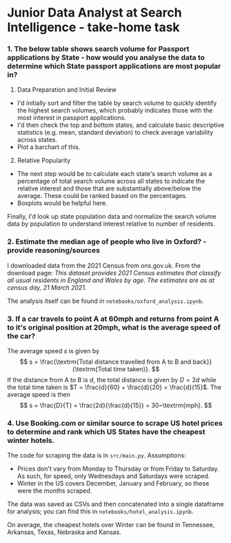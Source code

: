 # Junior Data Analyst at Search Intelligence - take-home task

### 1. The below table shows search volume for Passport applications by State - how would you analyse the data to determine which State passport applications are most popular in?

1. Data Preparation and Initial Review

- I'd initially sort and filter the table by search volume to quickly identify the highest search volumes, which probably indicates those with the most interest in passport applications.  
- I'd then check the top and bottom states, and calculate basic descriptive statistics (e.g. mean, standard deviation) to check average variability across states.  
- Plot a barchart of this.

2. Relative Popularity

- The next step would be to calculate each state's search volume as a percentage of total search volume across all states to indicate the relative interest and those that are substantially above/below the average. These could be ranked based on the percentages. 
- Boxplots would be helpful here.

Finally, I'd look up state population data and normalize the search volume data by population to understand interest relative to number of residents. 
	
### 2. Estimate the median age of people who live in Oxford? - provide reasoning/sources

I downloaded data from the 2021 Census from ons.gov.uk. From the download page:
    *This dataset provides 2021 Census estimates that classify all usual residents 
    in England and Wales by age. The estimates are as at census day, 21 March 2021.*

The analysis itself can be found in `notebooks/oxford_analysis.ipynb`.

### 3. If a car travels to point A at 60mph and returns from point A to it's original position at 20mph, what is the average speed of the car?

The average speed $s$ is given by
$$
s = \frac{\textrm{Total distance travelled from A to B and back}}{\textrm{Total time taken}}.
$$
If the distance from A to B is $d$, the total distance is given by $D = 2d$ while the total time taken is $T = \frac{d}{60} + \frac{d}{20} = \frac{d}{15}$. The average speed is then 
$$
s = \frac{D}{T} = \frac{2d}{\frac{d}{15}} = 30~\textrm{mph}.
$$

### 4. Use Booking.com or similar source to scrape US hotel prices to determine and rank which US States have the cheapest winter hotels.

The code for scraping the data is in `src/main.py`. Assumptions:

- Prices don't vary from Monday to Thursday or from Friday to Saturday. As such, for speed, only Wednesdays and Saturdays were scraped. 
- Winter in the US covers December, January and February, so these were the months scraped. 

The data was saved as CSVs and then concatenated into a single dataframe for analysis; you can find this in `notebooks/hotel_analysis.ipynb`.

On average, the cheapest hotels over Winter can be found in Tennessee, Arkansas, Texas, Nebraska and Kansas.